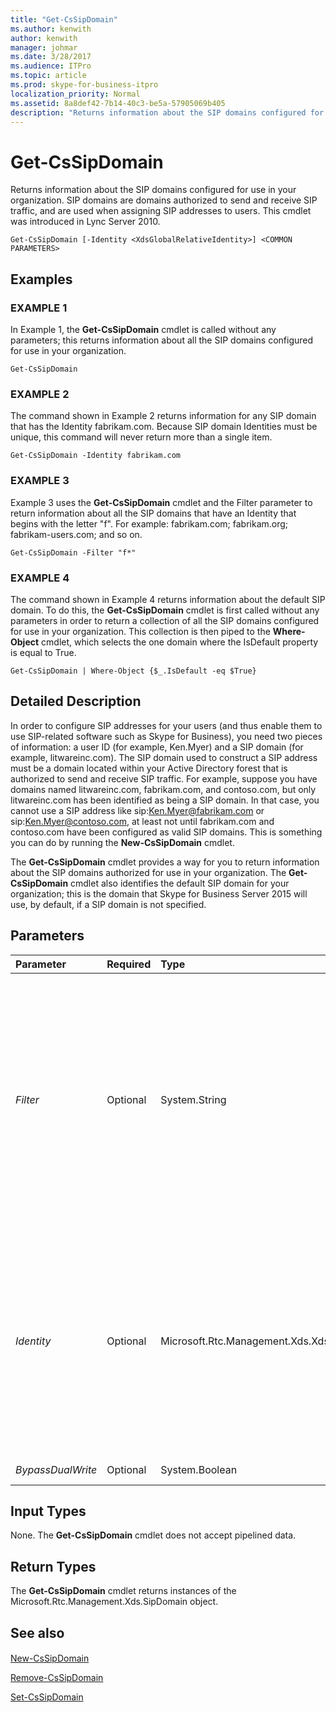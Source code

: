 ```yaml
---
title: "Get-CsSipDomain"
ms.author: kenwith
author: kenwith
manager: johmar
ms.date: 3/28/2017
ms.audience: ITPro
ms.topic: article
ms.prod: skype-for-business-itpro
localization_priority: Normal
ms.assetid: 8a8def42-7b14-40c3-be5a-57905069b405
description: "Returns information about the SIP domains configured for use in your organization. SIP domains are domains authorized to send and receive SIP traffic, and are used when assigning SIP addresses to users. This cmdlet was introduced in Lync Server 2010."
---
```


# Get-CsSipDomain
 
Returns information about the SIP domains configured for use in your organization. SIP domains are domains authorized to send and receive SIP traffic, and are used when assigning SIP addresses to users. This cmdlet was introduced in Lync Server 2010.
  
```
Get-CsSipDomain [-Identity <XdsGlobalRelativeIdentity>] <COMMON PARAMETERS>

```

## Examples

### EXAMPLE 1

In Example 1, the **Get-CsSipDomain** cmdlet is called without any parameters; this returns information about all the SIP domains configured for use in your organization.
  
```
Get-CsSipDomain
```

### EXAMPLE 2

The command shown in Example 2 returns information for any SIP domain that has the Identity fabrikam.com. Because SIP domain Identities must be unique, this command will never return more than a single item.
  
```
Get-CsSipDomain -Identity fabrikam.com
```

### EXAMPLE 3

Example 3 uses the **Get-CsSipDomain** cmdlet and the Filter parameter to return information about all the SIP domains that have an Identity that begins with the letter "f". For example: fabrikam.com; fabrikam.org; fabrikam-users.com; and so on.
  
```
Get-CsSipDomain -Filter "f*"
```

### EXAMPLE 4

The command shown in Example 4 returns information about the default SIP domain. To do this, the **Get-CsSipDomain** cmdlet is first called without any parameters in order to return a collection of all the SIP domains configured for use in your organization. This collection is then piped to the **Where-Object** cmdlet, which selects the one domain where the IsDefault property is equal to True.
  
```
Get-CsSipDomain | Where-Object {$_.IsDefault -eq $True}
```

## Detailed Description

In order to configure SIP addresses for your users (and thus enable them to use SIP-related software such as Skype for Business), you need two pieces of information: a user ID (for example, Ken.Myer) and a SIP domain (for example, litwareinc.com). The SIP domain used to construct a SIP address must be a domain located within your Active Directory forest that is authorized to send and receive SIP traffic. For example, suppose you have domains named litwareinc.com, fabrikam.com, and contoso.com, but only litwareinc.com has been identified as being a SIP domain. In that case, you cannot use a SIP address like sip:Ken.Myer@fabrikam.com or sip:Ken.Myer@contoso.com, at least not until fabrikam.com and contoso.com have been configured as valid SIP domains. This is something you can do by running the **New-CsSipDomain** cmdlet.
  
The **Get-CsSipDomain** cmdlet provides a way for you to return information about the SIP domains authorized for use in your organization. The **Get-CsSipDomain** cmdlet also identifies the default SIP domain for your organization; this is the domain that Skype for Business Server 2015 will use, by default, if a SIP domain is not specified.
  
## Parameters

|**Parameter**|**Required**|**Type**|**Description**|
|:-----|:-----|:-----|:-----|
| _Filter_ <br/> |Optional  <br/> |System.String  <br/> |Enables you to use wildcards when specifying the Identities of the SIP domain (or domains) to be returned. For example the filter value "\*.org" returns a collection of all the authorized SIP domains that have an Identity that ends with the string value ".org".  <br/> |
| _Identity_ <br/> |Optional  <br/> |Microsoft.Rtc.Management.Xds.XdsGlobalRelativeIdentity  <br/> |Fully qualified domain name (FQDN) of the SIP domain to be returned (for example, fabrikam.com). If neither this parameter nor the Filter parameter is specified, then all the SIP domains authorized for use in your organization are returned.  <br/> |
| _BypassDualWrite_ <br/> |Optional  <br/> |System.Boolean  <br/> |PARAMVALUE: $true | $false  <br/> |
   
## Input Types

None. The **Get-CsSipDomain** cmdlet does not accept pipelined data.
  
## Return Types

The **Get-CsSipDomain** cmdlet returns instances of the Microsoft.Rtc.Management.Xds.SipDomain object.
  
## See also

#### 

[New-CsSipDomain](new-cssipdomain.md)
  
[Remove-CsSipDomain](remove-cssipdomain.md)
  
[Set-CsSipDomain](set-cssipdomain.md)


